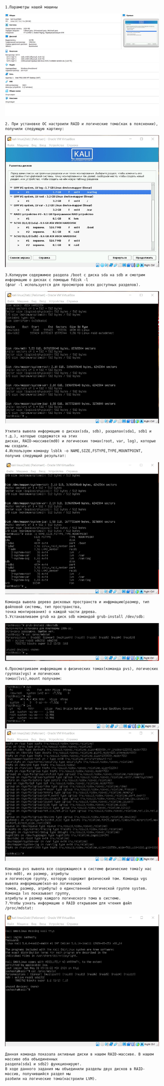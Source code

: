     1.Параметры нашей машины
![](https://github.com/sashasty/labs-Linux/blob/master/lab2/%20images/1.jpg)

    2. При установке ОС настроили RAID и логические тома(как в пояснении), получили следующую картину:
![](https://github.com/sashasty/labs-Linux/blob/master/lab2/%20images/2.jpg)

    3.Копируем содержимое раздела /boot с диска sda на sdb и смотрим информацию о дисках с помощью fdisk -l 
    (флаг -l используется для просмотров всех доступных разделов).
![](https://github.com/sashasty/labs-Linux/blob/master/lab2/%20images/3.jpg)

    Утилита вывела информацию о дисках(sda, sdb), разделах(sda1, sdb1 и т.д.), которые содержатся на этих 
    дисках, RAID-массиве(md0) и логических томах(root, var, log), которые мы создали.
    4.Используем команду lsblk -o NAME,SIZE,FSTYPE,TYPE,MOUNTPOINT, получив следующий результат:
![](https://github.com/sashasty/labs-Linux/blob/master/lab2/%20images/4.jpg)

    Команда вывела дерево дисковых пространств и инфрмацию(размер, тип файловой системы, тип пространства,
    точка монтирования) о каждой части дерева.
    5.Устанавливаем grub на диск sdb командой grub-install /dev/sdb:
![](https://github.com/sashasty/labs-Linux/blob/master/lab2/%20images/5.jpg)

    6.Просматриваем информацию о физических томах(команда pvs), логических группах(vgs) и логических 
    томах(lvs),mount получаем:
![](https://github.com/sashasty/labs-Linux/blob/master/lab2/%20images/6.jpg)
![](https://github.com/sashasty/labs-Linux/blob/master/lab2/%20images/7.jpg)

    Команда pvs вывела все содержащиеся в системе физические тома(у нас это md0), их размер, атрибуты
    и логическую группу, которую содержит физический том. Команда vgs вывела информацию(кол-во логических
    томов, размер, атрибуты) о единственной логической группе system. Команда lvs показывает группу,
    атрибуты и размер каждого логического тома в системе.
    7.Чтобы узнать информацию о RAID открываем для чтения файл /proc/mdstat:
![](https://github.com/sashasty/labs-Linux/blob/master/lab2/%20images/8.jpg)

    Данная команда показала активные диски в нашем RAID-массиве. В нашем массиве оба объединенных 
    раздела(sda1 и sdb2) функционируют.
    В ходе данного задания мы объединили разделы двух дисков в RAID-массив, получившийся раздел мы
    разбили на логические тома(настроили LVM).
